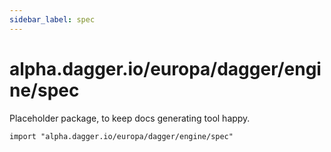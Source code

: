 ```yaml
---
sidebar_label: spec
---
```


# alpha.dagger.io/europa/dagger/engine/spec

Placeholder package, to keep docs generating tool happy.

```cue
import "alpha.dagger.io/europa/dagger/engine/spec"
```
